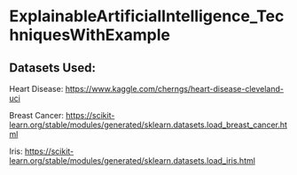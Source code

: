 # ExplainableArtificialIntelligence_TechniquesWithExample

## Datasets Used:
Heart Disease: https://www.kaggle.com/cherngs/heart-disease-cleveland-uci

Breast Cancer: https://scikit-learn.org/stable/modules/generated/sklearn.datasets.load_breast_cancer.html

Iris: https://scikit-learn.org/stable/modules/generated/sklearn.datasets.load_iris.html
